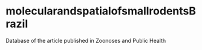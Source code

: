 # molecularandspatialofsmallrodentsBrazil
Database of the article published in Zoonoses and Public Health
